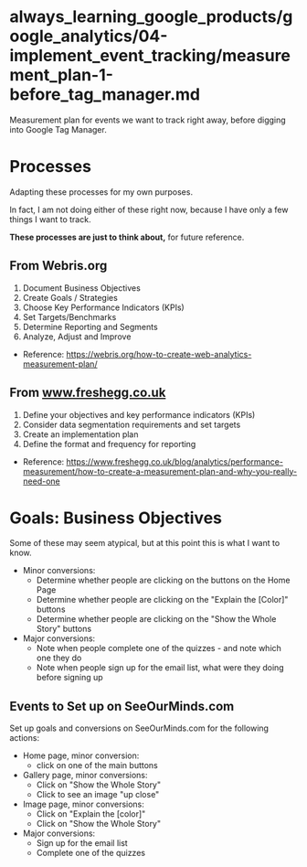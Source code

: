 # always_learning_google_products/google_analytics/04-implement_event_tracking/measurement_plan-1-before_tag_manager.md

Measurement plan for events we want to track right away, before digging into Google Tag Manager.

# Processes

Adapting these processes for my own purposes.

In fact, I am not doing either of these right now, because I have only a few things I want to track.

**These processes are just to think about,** for future reference.

## From Webris.org

1. Document Business Objectives
2. Create Goals / Strategies
3. Choose Key Performance Indicators (KPIs)
4. Set Targets/Benchmarks
5. Determine Reporting and Segments
6. Analyze, Adjust and Improve

- Reference: https://webris.org/how-to-create-web-analytics-measurement-plan/

## From www.freshegg.co.uk

1. Define your objectives and key performance indicators (KPIs)
2. Consider data segmentation requirements and set targets
3. Create an implementation plan
4. Define the format and frequency for reporting

- Reference: https://www.freshegg.co.uk/blog/analytics/performance-measurement/how-to-create-a-measurement-plan-and-why-you-really-need-one

# Goals: Business Objectives

Some of these may seem atypical, but at this point this is what I want to know.

- Minor conversions:
  - Determine whether people are clicking on the buttons on the Home Page
  - Determine whether people are clicking on the "Explain the [Color]" buttons
  - Determine whether people are clicking on the "Show the Whole Story" buttons
- Major conversions:
  - Note when people complete one of the quizzes - and note which one they do
  - Note when people sign up for the email list, what were they doing before signing up

## Events to Set up on SeeOurMinds.com

Set up goals and conversions on SeeOurMinds.com for the following actions:

- Home page, minor conversion:
  - click on one of the main buttons
- Gallery page, minor conversions:
  - Click on "Show the Whole Story"
  - Click to see an image "up close"
- Image page, minor conversions:
  - Click on "Explain the [color]"
  - Click on "Show the Whole Story"
- Major conversions:
  - Sign up for the email list
  - Complete one of the quizzes


